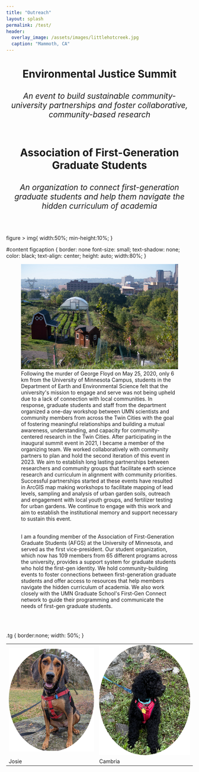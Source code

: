 ```yaml
---
title: "Outreach"
layout: splash
permalink: /test/
header:
  overlay_image: /assets/images/littlehotcreek.jpg
  caption: "Mammoth, CA"
---
```


<h1 style="text-align: center;padding-bottom: 0; margin-bottom: 0;">Environmental Justice Summit</h1>
<h2 style="text-align: center;font-weight:normal;"><i>An event to build sustainable community-university partnerships and foster collaborative, community-based research</i></h2>




<br>

<h1 style="text-align: center;padding-bottom: 0;margin-bottom:0;">Association of First-Generation Graduate Students</h1>
<h2 style="text-align: center;font-weight:normal;"><i>An organization to connect first-generation graduate students and help them navigate the hidden curriculum of academia</i></h2>








<br><br>

figure > img{
  width:50%;
  min-height:10%;
}

#content figcaption {
  border: none
  font-size: small;
  text-shadow: none;
  color: black;
  text-align: center;
  height: auto;
  width:80%;
}

<figure>
    <img src="/assets/images/Rivoli.jpg"
         alt="">
    <figcaption>Following the murder of George Floyd on May 25, 2020, only 6 km from the University of Minnesota Campus, students in the Department of Earth and Environmental Science felt that the university's mission to engage and serve was not being upheld due to a lack of connection with local communities. In response, graduate students and staff from the department organized a one-day workshop between UMN scientists and community members from across the Twin Cities with the goal of fostering meaningful relationships and building a mutual awareness, understanding, and capacity for community-centered research in the Twin Cities. After participating in the inaugural summit event in 2021, I became a member of the organizing team. We worked collaboratively with community partners to plan and hold the second iteration of this event in 2023. We aim to establish long lasting partnerships between researchers and community groups that facilitate earth science research and curriculum in alignment with community priorities. Successful partnerships started at these events have resulted in ArcGIS map making workshops to facilitate mapping of lead levels, sampling and analysis of urban garden soils, outreach and engagement with local youth groups, and fertilizer testing for urban gardens. We continue to engage with this work and aim to establish the institutional memory and support necessary to sustain this event. </figcaption>
</figure>


<figure>
    <img src="/assets/images/AFGS_Potluck_photo1.png"
         alt="">
    <figcaption>I am a founding member of the Association of First-Generation Graduate Students (AFGS) at the University of Minnesota, and served as the first vice-president. Our student organization, which now has 109 members from 65 different programs across the university, provides a support system for graduate students who hold the first-gen identity. We hold community-building events to foster connections between first-generation graduate students and offer access to resources that help members navigate the hidden curriculum of academia. We also work closely with the UMN Graduate School's First-Gen Connect network to guide their programming and communicate the needs of first-gen graduate students.
</figcaption>
</figure>




<br><br>


.tg {
  border:none;
  width: 50%;
}


<table class="tg">
<tbody>
  <tr>
    <td class="tg-0lax"><img src="https://github.com/apatsis/apatsis.github.io/blob/master/assets/images/josie_round.png" alt="" class="center"></td>
    <td class="tg-0lax"><img src="https://github.com/apatsis/apatsis.github.io/blob/master/assets/images/cam_round.png" alt="" class="center"></td>
  </tr>
  <tr>
    <td class="tg-0lax">Josie</td>
    <td class="tg-0lax">Cambria</td>
  </tr>






